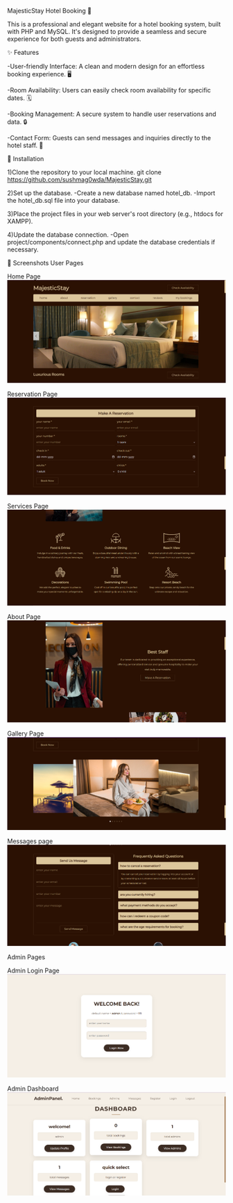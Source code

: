MajesticStay Hotel Booking 🏨

This is a professional and elegant website for a hotel booking system, built with PHP and MySQL. It's designed to provide a seamless and secure experience for both guests and administrators.

✨ Features

-User-friendly Interface: A clean and modern design for an effortless booking experience. 🖥️

-Room Availability: Users can easily check room availability for specific dates. 🗓️

-Booking Management: A secure system to handle user reservations and data. 🔒

-Contact Form: Guests can send messages and inquiries directly to the hotel staff. 📧

🚀 Installation

1)Clone the repository to your local machine.
  git clone https://github.com/sushmag0wda/MajesticStay.git

2)Set up the database.
  -Create a new database named hotel_db.
  -Import the hotel_db.sql file into your database.

3)Place the project files in your web server's root directory (e.g., htdocs for XAMPP).

4)Update the database connection.
-Open project/components/connect.php and update the database credentials if necessary.

📸 Screenshots
User Pages

Home Page
![MajesticStay Home Page](screenshots/home.png)

Reservation Page
![Reservation Page](screenshots/reservation.png)

Services Page
![Services Page](screenshots/services.png)

About Page
![About Page](screenshots/about.png)

Gallery Page
![Gallery Page](screenshots/gallery.png)

Messages page
![Send Messages](screenshots/send-messages.png)

Admin Pages

Admin Login Page
![Admin Login](screenshots/admin-login.png)

Admin Dashboard
![Admin Dashboard](screenshots/admin-dashboard.png)

